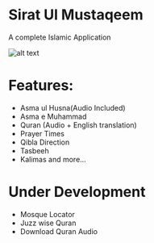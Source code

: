 # Sirat Ul Mustaqeem
A complete Islamic Application

![alt text](https://github.com/[Anees7757]/[islamic_application]/blob/[master]/Screenshot_20230116-213535.png?raw=true)

# Features:
- Asma ul Husna(Audio Included)
- Asma e Muhammad
- Quran (Audio + English translation)
- Prayer Times
- Qibla Direction
- Tasbeeh
- Kalimas 
and more...

# Under Development
- Mosque Locator
- Juzz wise Quran
- Download Quran Audio
